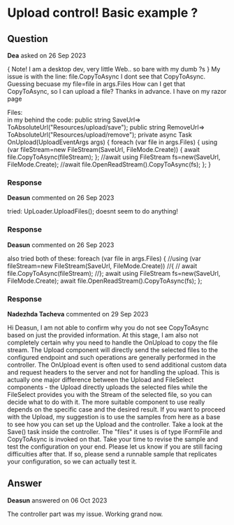 # Upload control! Basic example ?

## Question

**Dea** asked on 26 Sep 2023

{ Note! I am a desktop dev, very little Web.. so bare with my dumb ?s } My issue is with the line: file.CopyToAsync I dont see that CopyToAsync. Guessing becuase my file=file in args.Files How can I get that CopyToAsync, so I can upload a file? Thanks in advance. I have on my razor page <div class="k-form-field"> <label class="k-label k-form-label">Files:</label> <div class="k-form-field-wrap"> <TelerikUpload Id="DuffUpLoader" SaveUrl="@SaveUrl" RemoveUrl="@RemoveUrl" OnUpload="@OnUpload" AutoUpload="false"> </TelerikUpload> </div> </div> <style> .k-upload-files { max-height: 200px; overflow-y: auto; } </style> in my behind the code: public string SaveUrl=> ToAbsoluteUrl("Resources/upload/save"); public string RemoveUrl=> ToAbsoluteUrl("Resources/upload/remove"); private async Task OnUpload(UploadEventArgs args) { foreach (var file in args.Files) { using (var fileStream=new FileStream(SaveUrl, FileMode.Create)) { await file.CopyToAsync(fileStream); }; //await using FileStream fs=new(SaveUrl, FileMode.Create); //await file.OpenReadStream().CopyToAsync(fs); }; }

### Response

**Deasun** commented on 26 Sep 2023

tried: UpLoader.UploadFiles(); doesnt seem to do anything!

### Response

**Deasun** commented on 26 Sep 2023

also tried both of these: foreach (var file in args.Files) { //using (var fileStream=new FileStream(SaveUrl, FileMode.Create)) //{ // await file.CopyToAsync(fileStream); //}; await using FileStream fs=new(SaveUrl, FileMode.Create); await file.OpenReadStream().CopyToAsync(fs); };

### Response

**Nadezhda Tacheva** commented on 29 Sep 2023

Hi Deasun, I am not able to confirm why you do not see CopyToAsync based on just the provided information. At this stage, I am also not completely certain why you need to handle the OnUpload to copy the file stream. The Upload component will directly send the selected files to the configured endpoint and such operations are generally performed in the controller. The OnUpload event is often used to send additional custom data and request headers to the server and not for handling the upload. This is actually one major difference between the Upload and FileSelect components - the Upload directly uploads the selected files while the FileSelect provides you with the Stream of the selected file, so you can decide what to do with it. The more suitable component to use really depends on the specific case and the desired result. If you want to proceed with the Upload, my suggestion is to use the samples from here as a base to see how you can set up the Upload and the controller. Take a look at the Save() task inside the controller. The "files" it uses is of type IFormFile and CopyToAsync is invoked on that. Take your time to revise the sample and test the configuration on your end. Please let us know if you are still facing difficulties after that. If so, please send a runnable sample that replicates your configuration, so we can actually test it.

## Answer

**Deasun** answered on 06 Oct 2023

The controller part was my issue. Working grand now.
